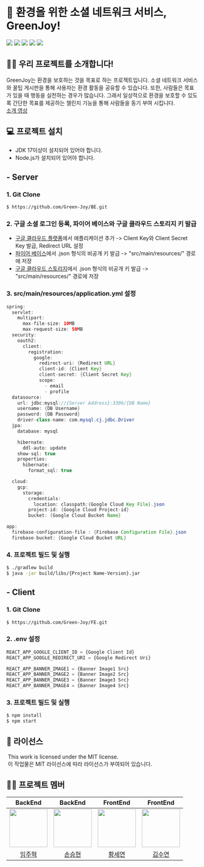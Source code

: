 

# 🍃 환경을 위한 소셜 네트워크 서비스, GreenJoy!

<img src="https://img.shields.io/badge/Spring Boot-6DB33F?style=flat-square&logo=springboot&logoColor=white"/> <img src="https://img.shields.io/badge/MySQL-4479A1?style=flat-square&logo=mysql&logoColor=white"/> <img src="https://img.shields.io/badge/React-61DAFB?style=flat-square&logo=react&logoColor=white"/> <img src="https://img.shields.io/badge/Google Cloud-4285F4?style=flat-square&logo=google-cloud&logoColor=white"/> <img src="https://img.shields.io/badge/Google Cloud Storage-AECBFA?style=flat-square&logo=google-cloud-storage&logoColor=white"/>

## 🙋‍♂️ 우리 프로젝트를 소개합니다!
GreenJoy는 환경을 보호하는 것을 목표로 하는 프로젝트입니다. 소셜 네트워크 서비스와 꿀팁 게시판을 통해 사용자는 환경 활동을 공유할 수 있습니다. 또한, 사람들은 목표가 있을 때 행동을 실천하는 경우가 많습니다. 그래서 일상적으로 환경을 보호할 수 있도록 간단한 목표를 제공하는 챌린지 기능을 통해 사람들을 동기 부여 시킵니다.  
[소개 영상](https://www.youtube.com/watch?v=w3__CxCWOz0)

## 💻 프로젝트 설치
* JDK 17이상이 설치되어 있어야 합니다.
* Node.js가 설치되어 있어야 합니다.

## - Server

### 1. Git Clone
```bash
$ https://github.com/Green-Joy/BE.git
```

### 2. 구글 소셜 로그인 등록, 파이어 베이스와 구글 클라우드 스토리지 키 발급
* [구글 클라우드 플랫폼](https://console.cloud.google.com/apis/credentials/consent?referrer=search&hl=ko&project=spring-414710)에서 애플리케이션 추가 -> Client Key와 Client Secret Key 발급, Redirect URL 설정
* [파이어 베이스](https://console.firebase.google.com/)에서 .json 형식의 비공개 키 발급 -> "src/main/resources/" 경로에 저장
* [구글 클라우드 스토리지](https://cloud.google.com/?hl=ko)에서 .json 형식의 비공개 키 발급 -> "src/main/resources/" 경로에 저장

### 3. src/main/resources/application.yml 설정
```java
spring:
  servlet:
    multipart:
      max-file-size: 10MB
      max-request-size: 50MB
  security:
    oauth2:
      client:
        registration:
          google:
            redirect-uri: {Redirect URL}
            client-id: {Client Key}
            client-secret: {Client Secret Key}
            scope:
              - email
              - profile
  datasource:
    url: jdbc:mysql://{Server Address}:3306/{DB Name}
    username: {DB Username}
    password: {DB Password}
    driver-class-name: com.mysql.cj.jdbc.Driver
  jpa:
    database: mysql

    hibernate:
      ddl-auto: update
    show-sql: true
    properties:
      hibernate:
        format_sql: true

  cloud:
    gcp:
      storage:
        credentials:
          location: classpath:{Google Cloud Key File}.json
        project-id: {Google Cloud Project-id}
        bucket: {Google Cloud Bucket Name}

app:
  firebase-configuration-file : {Firebase Configuration File}.json
  firebase-bucket: {Google Cloud Bucket URL}
```

### 4. 프로젝트 빌드 및 실행
```bash
$ ./gradlew build  
$ java -jar build/libs/{Project Name-Version}.jar
```

## - Client

### 1. Git Clone
```bash
$ https://github.com/Green-Joy/FE.git
```

### 2. .env 설정
```javascript
REACT_APP_GOOGLE_CLIENT_ID = {Google Client Id}
REACT_APP_GOOGLE_REDIRECT_URI = {Google Redirect Uri}

REACT_APP_BANNER_IMAGE1 = {Banner Image1 Src}
REACT_APP_BANNER_IMAGE2 = {Banner Image2 Src}
REACT_APP_BANNER_IMAGE3 = {Banner Image3 Src}
REACT_APP_BANNER_IMAGE4 = {Banner Image4 Src}
```

### 3. 프로젝트 빌드 및 실행
```bash
$ npm install
$ npm start
```

## 🪪 라이선스
&nbsp;This work is licensed under the MIT license.  
&nbsp;이 작업물은 MIT 라이선스에 따라 라이선스가 부여되어 있습니다.

## 🧑‍💻 프로젝트 멤버
|                                   BackEnd                                   |                                   BackEnd                                    |                                   FrontEnd                                   |                                   FrontEnd                                    |
| :--------------------------------------------------------------------------: | :---------------------------------------------------------------------------: | :--------------------------------------------------------------------------: | :--------------------------------------------------------------------------: |
| <img src="https://avatars.githubusercontent.com/u/62338444?v=4" width="100"> | <img src="https://avatars.githubusercontent.com/u/55887179?v=4" width="100"> | <img src="https://avatars.githubusercontent.com/u/113624562?v=4" width="100"> | <img src="https://avatars.githubusercontent.com/u/115474923?v=4" width="100"> |
|                    [임주혁](https://github.com/siwonhae)                     |                    [손승현](https://github.com/sonshn)                     |                      [황세연](https://github.com/SYEONIH)                      |                   [김수연](https://github.com/Osw0)                 |
